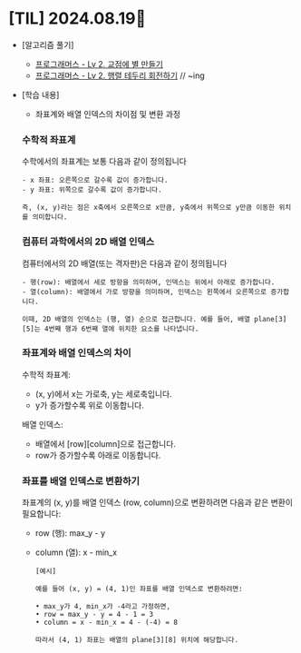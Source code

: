 # [TIL] 2024.08.19📒

 
* [알고리즘 풀기]
  * [프로그래머스 - Lv 2. 교점에 별 만들기](https://haemggi.tistory.com/64)
  * [프로그래머스 - Lv 2. 행렬 테두리 회전하기](https://haemggi.tistory.com/65) // ~ing

 
* [학습 내용]
  * 좌표계와 배열 인덱스의 차이점 및 변환 과정
    
  ### 수학적 좌표계

  수학에서의 좌표계는 보통 다음과 같이 정의됩니다
    
      - x 좌표: 오른쪽으로 갈수록 값이 증가합니다.
      - y 좌표: 위쪽으로 갈수록 값이 증가합니다.
  
      즉, (x, y)라는 점은 x축에서 오른쪽으로 x만큼, y축에서 위쪽으로 y만큼 이동한 위치를 의미합니다.


  ### 컴퓨터 과학에서의 2D 배열 인덱스 
 
  컴퓨터에서의 2D 배열(또는 격자판)은 다음과 같이 정의됩니다
    
      - 행(row): 배열에서 세로 방향을 의미하며, 인덱스는 위에서 아래로 증가합니다.
      - 열(column): 배열에서 가로 방향을 의미하며, 인덱스는 왼쪽에서 오른쪽으로 증가합니다.

      이때, 2D 배열의 인덱스는 (행, 열) 순으로 접근합니다. 예를 들어, 배열 plane[3][5]는 4번째 행과 6번째 열에 위치한 요소를 나타냅니다.
 

  ### 좌표계와 배열 인덱스의 차이
 
  수학적 좌표계:
  
    - (x, y)에서 x는 가로축, y는 세로축입니다.
    - y가 증가할수록 위로 이동합니다.
  
   

  배열 인덱스:
  
    - 배열에서 [row][column]으로 접근합니다.
    - row가 증가할수록 아래로 이동합니다.
  
   

 

  ### 좌표를 배열 인덱스로 변환하기

  좌표계의 (x, y)를 배열 인덱스 (row, column)으로 변환하려면 다음과 같은 변환이 필요합니다:
    
  - row (행): max_y - y
  
  - column (열): x - min_x
      
        [예시]
        
        예를 들어 (x, y) = (4, 1)인 좌표를 배열 인덱스로 변환하려면:
        
        • max_y가 4, min_x가 -4라고 가정하면,
        • row = max_y - y = 4 - 1 = 3
        • column = x - min_x = 4 - (-4) = 8
        
        따라서 (4, 1) 좌표는 배열의 plane[3][8] 위치에 해당합니다.
